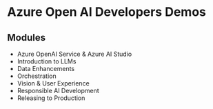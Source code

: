 # Azure Open AI Developers Demos 

## Modules

- Azure OpenAI Service & Azure AI Studio
- Introduction to LLMs
- Data Enhancements
- Orchestration
- Vision & User Experience
- Responsible AI Development
- Releasing to Production